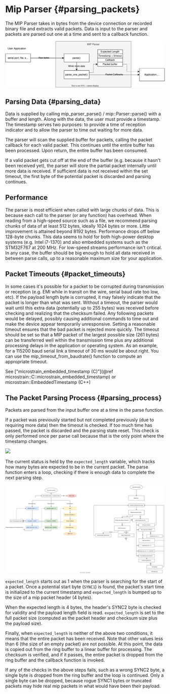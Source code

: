 Mip Parser {#parsing_packets}
==========

The MIP Parser takes in bytes from the device connection or recorded binary
file and extracts valid packets. Data is input to the parser and
packets are parsed out one at a time and sent to a callback function.

![](mip_parser.svg)

Parsing Data  {#parsing_data}
------------

Data is supplied by calling mip_parser_parse() / mip::Parser::parse() with
a buffer and length. Along with the data, the user must provide a timestamp.
The timestamp serves two purposes: to provide a time of reception indicator
and to allow the parser to time out waiting for more data.

The parser will scan the supplied buffer for packets, calling the packet
callback for each valid packet. This continues until the entire buffer has
been processed. Upon return, the entire buffer has been consumed.

If a valid packet gets cut off at the end of the buffer (e.g. because it
hasn't been received yet), the parser will store the partial packet internally
until more data is received. If sufficient data is not received within the
set timeout, the first byte of the potential packet is discarded and parsing
continues.

Performance
-----------

The parser is most efficient when called with large chunks of data. This is
because each call to the parser (or any function) has overhead. When reading
from a high-speed source such as a file, we recommend parsing chunks of data
of at least 512 bytes, ideally 1024 bytes or more. Little improvement is
attained beyond 8192 bytes. Performance drops off below 128-byte chunks.
This data seems to hold for both high-power desktop systems (e.g. Intel
i7-1370) and also embedded systems such as the STM32F767 at 200 MHz.
For low-speed streams performance isn't critical. In any case, the buffer
should be big enough to hold all data received in between parse calls, up to
a reasonable maximum size for your application.


Packet Timeouts  {#packet_timeouts}
---------------

In some cases it's possible for a packet to be corrupted during
transmission or reception (e.g. EMI while in transit on the wire, serial
baud rate too low, etc). If the payload length byte is corrupted, it may
falsely indicate that the packet is longer than what was sent. Without a
timeout, the parser would wait until this extra data (potentially up to 255
bytes) was received before checking and realizing that the checksum failed.
Any following packets would be delayed, possibly causing additional commands
to time out and make the device appear temporarily unresponsive. Setting a
reasonable timeout ensures that the bad packet is rejected more quickly.
The timeout should be set so that a MIP packet of the largest possible
size (261 bytes) can be transferred well within the transmission time plus
any additional processing delays in the application or operating system.
As an example, for a 115200 baud serial link a timeout of 30 ms would be
about right. You can use the mip_timeout_from_baudrate() function to
compute an appropriate timeout.

See ["microstrain_embedded_timestamp (C)"](@ref microstrain::C::microstrain_embedded_timestamp) or microstrain::EmbeddedTimestamp (C++)

The Packet Parsing Process  {#parsing_process}
--------------------------

Packets are parsed from the input buffer one at a time in the parse
function.

If a packet was previously started but not completed previously (due to
requiring more data) then the timeout is checked. If too much time has
passed, the packet is discarded and the parsing state reset. This check is
only performed once per parse call because that is the only point where the
timestamp changes.

![](parse_function.svg)

The current status is held by the `expected_length` variable, which tracks
how many bytes are expected to be in the current packet. The parse function
enters a loop, checking if there is enough data to complete the next parsing
step.

![](parse_one_packet.svg)

`expected_length` starts out as 1 when the parser is searching for the start
of a packet. Once a potential start byte (`SYNC1`) is found, the packet's
start time is initialized to the current timestamp and `expected_length` is
bumped up to the size of a mip packet header (4 bytes).

When the expected length is 4 bytes, the header's SYNC2 byte is checked for
validity and the payload length field is read. `expected_length` is set to
the full packet size (computed as the packet header and checksum size plus
the payload size).

Finally, when `expected_length` is neither of the above two conditions, it
means that the entire packet has been received. Note that other values less
than 6 (the size of an empty packet) are not possible. At this point, the
data is copied out from the ring buffer to a linear buffer for processing.
The checksum is verified, and if it passes, the entire packet is dropped
from the ring buffer and the callback function is invoked.

If any of the checks in the above steps fails, such as a wrong SYNC2 byte,
a single byte is dropped from the ring buffer and the loop is continued.
Only a single byte can be dropped, because rogue SYNC1 bytes or truncated
packets may hide real mip packets in what would have been their payload.
